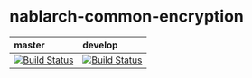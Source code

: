 # nablarch-common-encryption 

| master | develop |
|:-----------|:------------|
|[![Build Status](https://travis-ci.org/nablarch/nablarch-common-encryption.svg?branch=master)](https://travis-ci.org/nablarch/nablarch-common-encryption)|[![Build Status](https://travis-ci.org/nablarch/nablarch-common-encryption.svg?branch=develop)](https://travis-ci.org/nablarch/nablarch-common-encryption)|
